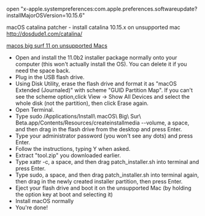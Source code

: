 open "x-apple.systempreferences:com.apple.preferences.softwareupdate?installMajorOSVersion=10.15.6"

macOS catalina patcher - install catalina 10.15.x on unsupported mac
http://dosdude1.com/catalina/

[macos big surf 11 on unsupported Macs](https://parrotgeek.com/bigsur/)

- Open and install the 11.0b2 installer package normally onto your computer (this won't actually install the OS). You can delete it if you need the space back.
- Plug in the USB flash drive.
- Using Disk Utility, erase the flash drive and format it as "macOS Extended (Journaled)" with scheme "GUID Partition Map". If you can't see the scheme option,click View -> Show All Devices and select the whole disk (not the partition), then click Erase again.
- Open Terminal.
- Type sudo /Applications/Install\ macOS\ Big\ Sur\ Beta.app/Contents/Resources/createinstallmedia --volume, a space, and then drag in the flash drive from the desktop and press Enter.
- Type your administrator password (you won't see any dots) and press Enter.
- Follow the instructions, typing Y when asked.
- Extract "tool.zip" you downloaded earlier.
- Type xattr -c, a space, and then drag patch_installer.sh into terminal and press Enter.
- Type sudo, a space, and then drag patch_installer.sh into terminal again, then drag in the newly created installer partition, then press Enter.
- Eject your flash drive and boot it on the unsupported Mac (by holding the option key at boot and selecting it)
- Install macOS normally
- You're done!
